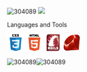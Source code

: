 <span>
  <img src="https://komarev.com/ghpvc/?username=304089&label=Profile%20views&color=0e75b6&style=flat" alt="304089" />
</span>
<span>
    <img height="20" src="https://img.shields.io/github/followers/304089?label=follow&logo=github&style=flat" />
</span>
<p align="left">
  Languages and Tools
</p>
<span>
  <img src="https://raw.githubusercontent.com/devicons/devicon/master/icons/css3/css3-original-wordmark.svg" alt="css3" width="40" height="40"/>
</span>
<span>
  <img src="https://raw.githubusercontent.com/devicons/devicon/master/icons/html5/html5-original-wordmark.svg" alt="html5" width="40" height="40"/>
</span>
<span>
  <img src="https://raw.githubusercontent.com/devicons/devicon/master/icons/rails/rails-original-wordmark.svg" alt="rails" width="40" height="40"/>
</span>
<span>
  <img src="https://raw.githubusercontent.com/devicons/devicon/master/icons/ruby/ruby-original.svg" alt="ruby" width="40" height="40"/>
</span>
<p><img align="left" height="170px" src="https://github-readme-stats.vercel.app/api/top-langs?username=304089&show_icons=true&locale=en&layout=compact" alt="304089" /></p>
<p>&nbsp;<img align="left" height="170px" src="https://github-readme-stats.vercel.app/api?username=304089&show_icons=true&locale=en" alt="304089" /></p>
